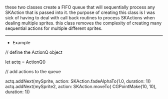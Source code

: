 these two classes create a FIFO queue that will sequentially process any SKAction that is passed into it.  the purpose of creating this class is I was sick of having to deal with call back routines to process SKActions when dealing multiple sprites. this class removes the complexity of creating many sequential actions for multiple different sprites. 


****************
*    Example   

// define the ActionQ object

let actq = ActionQ()



// add actions to the queue

actq.addNext(mySprite, action: SKAction.fadeAlphaTo(1.0, duration: 1))
actq.addNext(mySprite2, action: SKAction.moveTo( CGPointMake(10, 10), duration: 1))
